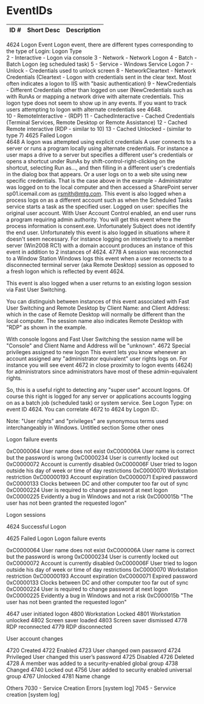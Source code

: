 # EventIDs

| ID # | Short Desc |	Description |
| ---- | ---------- | ----------- |
4624	Logon Event	
Logon event, there are different types corresponding to the type of Login:
Logon Type   
2 - Interactive - Logon via console
3 - Network - Network Logon
4 - Batch - Batch Logon (eg scheduled task)
5 - Service - Windows Service Logon
7 - Unlock -  Credentials used to unlock screen
8 - NetworkCleartext - Network Credentials (Cleartext - Logon with credentials sent in the clear text. Most often indicates a logon to IIS with "basic authentication)
9 - NewCredentials - Different Credentials other than logged on user (NewCredentials such as with RunAs or mapping a network drive with alternate credentials.  This logon type does not seem to show up in any events.  If you want to track users attempting to logon with alternate credentials see 4648.  
10 - RemoteInteractive - (RDP)
11 - CachedInteractive - Cached Credentials  (Terminal Services, Remote Desktop or Remote Assistance)
12 - Cached Remote interactive (RDP - similar to 10)
13 - Cached Unlocked - (similar to type 7)
4625	Failed Logon	 
4648	 A logon was attempted using explicit credentials	A user connects to a server or runs a program locally using alternate credentials.  For instance a user maps a drive to a server but specifies a different user's credentials or opens a shortcut under RunAs by shift-control-right-clicking on the shortcut, selecting Run as..., and then filling in a different user's credentials in the dialog box that appears.  Or a user logs on to a web site using new specific credentials.  That is the case above in the example - Administrator was logged on to the local computer and then accessed a SharePoint server sp01.icemail.com as rsmith@mtg.com.
This event is also logged when a process logs on as a different account such as when the Scheduled Tasks service starts a task as the specified user. Logged on user: specifies the original user account.
With User Account Control enabled, an end user runs a program requiring admin authority.  You will get this event where the process information is consent.exe.  Unfortunately Subject does not identify the end user.
Unfortunately this event is also logged in situations where it doesn't seem necessary.  For instance logging on interactively to a member server (Win2008 RC1) with a domain account produces an instance of this event in addition to 2 instances of 4624.
4778	 A session was reconnected to a Window Station	Windows logs this event when a user reconnects to a disconnected terminal server (aka Remote Desktop) session as opposed to a fresh logon which is reflected by event 4624.

This event is also logged when a user returns to an existing logon session via Fast User Switching.

You can distinguish between instances of this event associated with Fast User Switching and Remote Desktop by Client Name: and Client Address: which in the case of Remote Desktop will normally be different than the local computer.  The session name also indicates Remote Desktop with "RDP" as shown in the example.

With console logons and Fast User Switching the session name will be "Console" and Client Name and Address will be "unknown".
4672	Special privileges assigned to new logon	This event lets you know whenever an account assigned any "administrator equivalent" user rights logs on.  For instance you will see event 4672 in close proximity to logon events (4624) for administrators since administrators have most of these admin-equivalent rights.

So, this is a useful right to detecting any "super user" account logons.  Of course this right is logged for any server or applications accounts logging on as a batch job (scheduled task) or system service.  See Logon Type: on event ID 4624.  You can correlate 4672 to 4624 by Logon ID:.

Note: "User rights" and "privileges" are synonymous terms used interchangeably in Windows.
Untitled section
Some other ones

  
Logon failure events

0xC0000064 User name does not exist
0xC000006A User name is correct but the password is wrong
0xC0000234 User is currently locked out
0xC0000072 Account is currently disabled
0xC000006F User tried to logon outside his day of week or time of day restrictions
0xC0000070 Workstation restriction
0xC00000193 Account expiration
0xC0000071 Expired password
0xC0000133 Clocks between DC and other computer too far out of sync
0xC0000224 User is required to change password at next logon
0xC0000225 Evidently a bug in Windows and not a risk
0xC000015b "The user has not been granted the requested logon"

Logon sessions

4624 Successful Logon
 
4625	Failed Logon	Logon failure events

0xC0000064 User name does not exist
0xC000006A User name is correct but the password is wrong
0xC0000234 User is currently locked out
0xC0000072 Account is currently disabled
0xC000006F User tried to logon outside his day of week or time of day restrictions
0xC0000070 Workstation restriction
0xC00000193 Account expiration
0xC0000071 Expired password
0xC0000133 Clocks between DC and other computer too far out of sync
0xC0000224 User is required to change password at next logon
0xC0000225 Evidently a bug in Windows and not a risk
0xC000015b "The user has not been granted the requested logon"
 
4647 user initiated logon
4800 Workstation Locked
4801 Workstation unlocked
4802 Screen saver loaded
4803 Screen saver dismissed
4778 RDP reconnected
4779 RDP disconnected

User account changes

4720 Created
4722 Enabled
4723 User changed own password
4724 Privileged User changed this user’s password
4725 Disabled
4726 Deleted
4728 A member was added to a security-enabled global group
4738 Changed
4740 Locked out
4756 User added to security enabled universal group
4767 Unlocked
4781 Name change
 
Others
7030 - Service Creation Errors [system log]
7045 - Servvice creation [system log]
